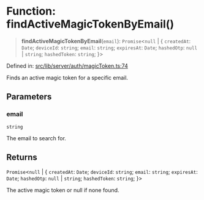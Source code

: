 # Function: findActiveMagicTokenByEmail()

> **findActiveMagicTokenByEmail**(`email`): `Promise`\<`null` \| \{ `createdAt`: `Date`; `deviceId`: `string`; `email`: `string`; `expiresAt`: `Date`; `hashedOtp`: `null` \| `string`; `hashedToken`: `string`; \}\>

Defined in: [src/lib/server/auth/magicToken.ts:74](https://github.com/andrewski04/SvelteKit-Template/blob/9ffac812183d006906d6dfaaa45d8940033328db/src/lib/server/auth/magicToken.ts#L74)

Finds an active magic token for a specific email.

## Parameters

### email

`string`

The email to search for.

## Returns

`Promise`\<`null` \| \{ `createdAt`: `Date`; `deviceId`: `string`; `email`: `string`; `expiresAt`: `Date`; `hashedOtp`: `null` \| `string`; `hashedToken`: `string`; \}\>

The active magic token or null if none found.
